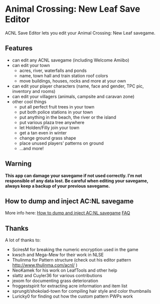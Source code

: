 # Animal Crossing: New Leaf Save Editor
ACNL Save Editor lets you edit your Animal Crossing: New Leaf savegame. 

## Features
* can edit any ACNL savegame (including Welcome Amiibo)
* can edit your town
  * acres, river, waterfalls and ponds
  * name, town hall and train station roof colors
  * move buildings, houses, rocks and more at your own
* can edit your player characters (name, face and gender, TPC pic, inventory and rooms)
* can edit your villagers (animals, campsite and caravan zone)
* other cool things
  * put all perfect fruit trees in your town
  * put both police stations in your town
  * put anything in the beach, the river or the island
  * put various plaza tree anywhere
  * let Holden/Filly join your town
  * get a tan even in winter
  * change ground grass shape
  * place unused players' patterns on ground
  * ...and more!
 
## Warning
**This app can damage your savegame if not used correctly. I'm not responsible of any data lost.
Be careful when editing your savegame, always keep a backup of your previous savegame.**

## How to dump and inject AC:NL savegame
More info here:
[How to dump and inject AC:NL savegame](http://www.marcrobledo.com/acnl-editor/help.html#Howto)
[FAQ](http://www.marcrobledo.com/acnl-editor/help.html#FAQ)

## Thanks
A lot of thanks to:
* SciresM for breaking the numeric encryption used in the game
* kwsch and Mega-Mew for their work in NLSE
* Thulinma for Pattern structure (check out his editor pattern http://www.thulinma.com/acnl/ )
* NeoKamek for his work on LeafTools and other help
* slattz and Cuyler36 for various contributions
* jexom for documenting grass deterioration
* froggestspirit for extracting acre information and item list
* sprungit/shokolad-town for compiling hair style and color thumbnails
* Luricky0 for finding out how the custom pattern PWPs work
